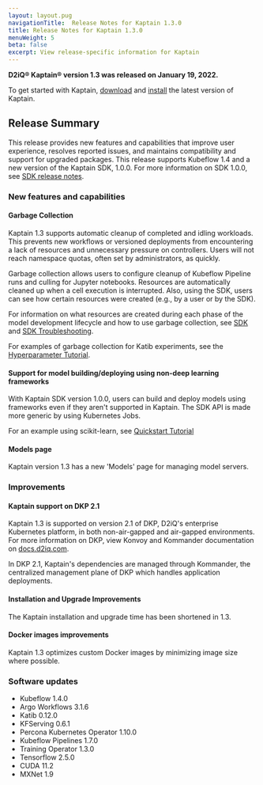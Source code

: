 ```yaml
---
layout: layout.pug
navigationTitle:  Release Notes for Kaptain 1.3.0
title: Release Notes for Kaptain 1.3.0
menuWeight: 5
beta: false
excerpt: View release-specific information for Kaptain
---
```


**D2iQ&reg; Kaptain&reg; version 1.3 was released on January 19, 2022.**

To get started with Kaptain, [download](../../download) and [install](../../install) the latest version of Kaptain.

## Release Summary
This release provides new features and capabilities that improve user experience, resolves reported issues, and maintains compatibility and support for upgraded packages. This release supports Kubeflow 1.4 and a new version of the Kaptain SDK, 1.0.0. For more information on SDK 1.0.0, see [SDK release notes](../../sdk/1.0.x/release-notes).

### New features and capabilities

#### Garbage Collection

Kaptain 1.3 supports automatic cleanup of completed and idling workloads. This prevents new workflows or versioned deployments from encountering a lack of resources and unnecessary pressure on controllers. Users will not reach namespace quotas, often set by administrators, as quickly. 

Garbage collection allows users to configure cleanup of Kubeflow Pipeline runs and culling for Jupyter notebooks. Resources are automatically cleaned up when a cell execution is interrupted. Also, using the SDK, users can see how certain resources were created (e.g., by a user or by the SDK).

For information on what resources are created during each phase of the model development lifecycle and how to use garbage collection, see [SDK](../../sdk/1.0.x/) and [SDK Troubleshooting](../../sdk/1.0.x/troubleshooting/).

For examples of garbage collection for Katib experiments, see the [Hyperparameter Tutorial](../../tutorials/katib/).

#### Support for model building/deploying using non-deep learning frameworks

With Kaptain SDK version 1.0.0, users can build and deploy models using frameworks even if they aren't supported in Kaptain. The SDK API is made more generic by using Kubernetes Jobs.

For an example using scikit-learn, see [Quickstart Tutorial](../../tutorials/sdk/quick-start/)

#### Models page

Kaptain version 1.3 has a new 'Models' page for managing model servers.

### Improvements
#### Kaptain support on DKP 2.1

Kaptain 1.3 is supported on version 2.1 of DKP, D2iQ's enterprise Kubernetes platform, in both non-air-gapped and air-gapped environments. For more information on DKP, view Konvoy and Kommander documentation on [docs.d2iq.com](https://docs.d2iq.com/).

In DKP 2.1, Kaptain's dependencies are managed through Kommander, the centralized management plane of DKP which handles application deployments.  

#### Installation and Upgrade Improvements

The Kaptain installation and upgrade time has been shortened in 1.3.

#### Docker images improvements

Kaptain 1.3 optimizes custom Docker images by minimizing image size where possible. 

### Software updates
* Kubeflow 1.4.0
* Argo Workflows 3.1.6
* Katib 0.12.0
* KFServing 0.6.1
* Percona Kubernetes Operator 1.10.0
* Kubeflow Pipelines 1.7.0
* Training Operator 1.3.0
* Tensorflow 2.5.0
* CUDA 11.2
* MXNet 1.9

